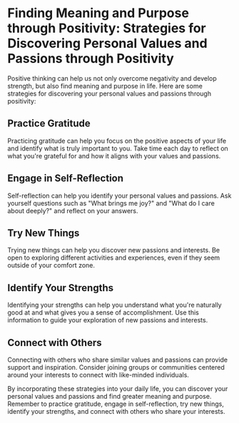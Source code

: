 Finding Meaning and Purpose through Positivity: Strategies for Discovering Personal Values and Passions through Positivity
==========================================================================================================================

Positive thinking can help us not only overcome negativity and develop strength, but also find meaning and purpose in life. Here are some strategies for discovering your personal values and passions through positivity:

Practice Gratitude
------------------

Practicing gratitude can help you focus on the positive aspects of your life and identify what is truly important to you. Take time each day to reflect on what you're grateful for and how it aligns with your values and passions.

Engage in Self-Reflection
-------------------------

Self-reflection can help you identify your personal values and passions. Ask yourself questions such as "What brings me joy?" and "What do I care about deeply?" and reflect on your answers.

Try New Things
--------------

Trying new things can help you discover new passions and interests. Be open to exploring different activities and experiences, even if they seem outside of your comfort zone.

Identify Your Strengths
-----------------------

Identifying your strengths can help you understand what you're naturally good at and what gives you a sense of accomplishment. Use this information to guide your exploration of new passions and interests.

Connect with Others
-------------------

Connecting with others who share similar values and passions can provide support and inspiration. Consider joining groups or communities centered around your interests to connect with like-minded individuals.

By incorporating these strategies into your daily life, you can discover your personal values and passions and find greater meaning and purpose. Remember to practice gratitude, engage in self-reflection, try new things, identify your strengths, and connect with others who share your interests.
